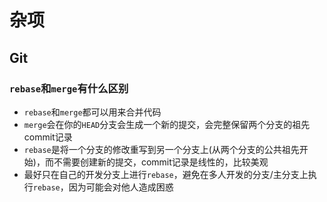 # 杂项
## Git
### `rebase`和`merge`有什么区别
- `rebase`和`merge`都可以用来合并代码
- `merge`会在你的`HEAD`分支会生成一个新的提交，会完整保留两个分支的祖先commit记录
- `rebase`是将一个分支的修改重写到另一个分支上(从两个分支的公共祖先开始)，而不需要创建新的提交，commit记录是线性的，比较美观
- 最好只在自己的开发分支上进行`rebase`，避免在多人开发的分支/主分支上执行`rebase`，因为可能会对他人造成困惑